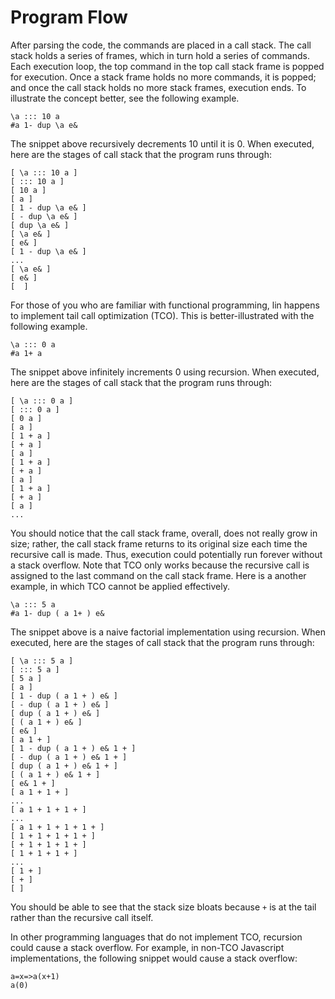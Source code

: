 # Program Flow
After parsing the code, the commands are placed in a call stack. The call stack holds a series of frames, which in turn hold a series of commands. Each execution loop, the top command in the top call stack frame is popped for execution. Once a stack frame holds no more commands, it is popped; and once the call stack holds no more stack frames, execution ends. To illustrate the concept better, see the following example.

```
\a ::: 10 a
#a 1- dup \a e&
```

The snippet above recursively decrements 10 until it is 0. When executed, here are the stages of call stack that the program runs through:

```
[ \a ::: 10 a ]
[ ::: 10 a ]
[ 10 a ]
[ a ]
[ 1 - dup \a e& ]
[ - dup \a e& ]
[ dup \a e& ]
[ \a e& ]
[ e& ]
[ 1 - dup \a e& ]
...
[ \a e& ]
[ e& ]
[  ]
```

For those of you who are familiar with functional programming, lin happens to implement tail call optimization (TCO). This is better-illustrated with the following example.

```
\a ::: 0 a
#a 1+ a
```

The snippet above infinitely increments 0 using recursion. When executed, here are the stages of call stack that the program runs through:

```
[ \a ::: 0 a ]
[ ::: 0 a ]
[ 0 a ]
[ a ]
[ 1 + a ]
[ + a ]
[ a ]
[ 1 + a ]
[ + a ]
[ a ]
[ 1 + a ]
[ + a ]
[ a ]
...
```

You should notice that the call stack frame, overall, does not really grow in size; rather, the call stack frame returns to its original size each time the recursive call is made. Thus, execution could potentially run forever without a stack overflow. Note that TCO only works because the recursive call is assigned to the last command on the call stack frame. Here is a another example, in which TCO cannot be applied effectively.

```
\a ::: 5 a
#a 1- dup ( a 1+ ) e&
```

The snippet above is a naive factorial implementation using recursion. When executed, here are the stages of call stack that the program runs through:

```
[ \a ::: 5 a ]
[ ::: 5 a ]
[ 5 a ]
[ a ]
[ 1 - dup ( a 1 + ) e& ]
[ - dup ( a 1 + ) e& ]
[ dup ( a 1 + ) e& ]
[ ( a 1 + ) e& ]
[ e& ]
[ a 1 + ]
[ 1 - dup ( a 1 + ) e& 1 + ]
[ - dup ( a 1 + ) e& 1 + ]
[ dup ( a 1 + ) e& 1 + ]
[ ( a 1 + ) e& 1 + ]
[ e& 1 + ]
[ a 1 + 1 + ]
...
[ a 1 + 1 + 1 + ]
...
[ a 1 + 1 + 1 + 1 + ]
[ 1 + 1 + 1 + 1 + ]
[ + 1 + 1 + 1 + ]
[ 1 + 1 + 1 + ]
...
[ 1 + ]
[ + ]
[ ]
```

You should be able to see that the stack size bloats because `+` is at the tail rather than the recursive call itself.

In other programming languages that do not implement TCO, recursion could cause a stack overflow. For example, in non-TCO Javascript implementations, the following snippet would cause a stack overflow:

```
a=x=>a(x+1)
a(0)
```

